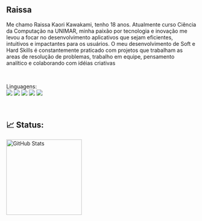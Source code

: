 ## Raissa
<p>
Me chamo Raissa Kaori Kawakami, tenho 18 anos. Atualmente curso Ciência da Computação na UNIMAR, minha paixão por tecnologia e inovação me levou a focar no desenvolvimento aplicativos que sejam eficientes, intuitivos e impactantes para os usuários. O meu desenvolvimento de Soft e Hard Skills é constantemente praticado com projetos que trabalham as areas de resolução de problemas, trabalho em equipe, pensamento analítico e colaborando com idéias criativas 
</p>

</br>

<p>
 Linguagens:<br>
  <img src="https://img.shields.io/badge/javascript-%23323330.svg?style=flat&logo=javascript&logoColor=%23F7DF1E"/>
  <img src="https://img.shields.io/static/v1?label=&message=React&color=0088CC&logo=React&logoColor=white&style=flat-square"/>
  <img src="https://img.shields.io/badge/python-3670A0?style=flat&logo=python&logoColor=ffdd54"/>
  <img src="https://img.shields.io/badge/github-%23121011.svg?style=flat&logo=github&logoColor=white"/>
  <img src="https://img.shields.io/badge/html5-%23E34F26.svg?style=flat&logo=html5&logoColor=white"/>
</p>

</br>

## 📈 Status:
<p>
<img
  align="left" 
  alt="GitHub Stats" 
  height="200" 
  style="padding-right: 10px;"
  src= "https://github-readme-stats.vercel.app/api?username=RaissaKKaori&show_icons=true&theme=tokyonight"/>

</p>
